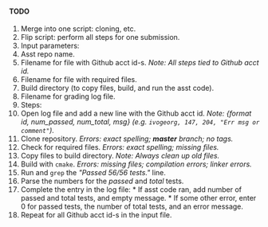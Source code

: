 #### TODO

1. Merge into one script: cloning, etc.
2. Flip script: perform all steps for one submission.
3. Input parameters: 
  1. Asst repo name.
  2. Filename for file with Github acct id-s. _Note: All steps tied to Github acct id._
  3. Filename for file with required files.
  4. Build directory (to copy files, build, and run the asst code).
  5. Filename for grading log file.
4. Steps:
  1. Open log file and add a new line with the Github acct id. _Note: {format id, num_passed, num_total, msg} (e.g. `ivogeorg, 147, 204, "Err msg or comment"`)._
  2. Clone repository. _Errors: exact spelling; **master** branch; no tags._ 
  3. Check for required files. _Errors: exact spelling; missing files._
  4. Copy files to build directory. _Note: Always clean up old files._
  5. Build with `cmake`. _Errors: missing files; compilation errors; linker errors._
  6. Run and `grep` the _"Passed 56/56 tests."_ line.
  7. Parse the numbers for the _passed_ and _total_ tests.
  8. Complete the entry in the log file: 
    * If asst code ran, add number of passed and total tests, and empty message.
    * If some other error, enter 0 for passed tests, the number of total tests, and an error message.
5. Repeat for all Github acct id-s in the input file.

